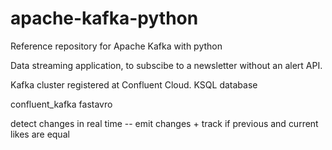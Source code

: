# apache-kafka-python
 Reference repository for Apache Kafka with python

Data streaming application, to subscibe to a newsletter without an alert API.

Kafka cluster registered at Confluent Cloud. 
KSQL database

confluent_kafka
fastavro

detect changes in real time -- emit changes + track if previous and current likes are equal
